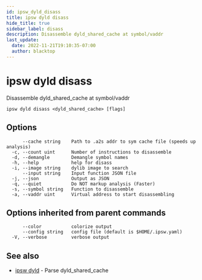 ```yaml
---
id: ipsw_dyld_disass
title: ipsw dyld disass
hide_title: true
sidebar_label: disass
description: Disassemble dyld_shared_cache at symbol/vaddr
last_update:
  date: 2022-11-21T19:10:35-07:00
  author: blacktop
---
```

# ipsw dyld disass

Disassemble dyld_shared_cache at symbol/vaddr

```
ipsw dyld disass <dyld_shared_cache> [flags]
```

## Options

```
      --cache string    Path to .a2s addr to sym cache file (speeds up analysis)
  -c, --count uint      Number of instructions to disassemble
  -d, --demangle        Demangle symbol names
  -h, --help            help for disass
  -i, --image string    dylib image to search
      --input string    Input function JSON file
  -j, --json            Output as JSON
  -q, --quiet           Do NOT markup analysis (Faster)
  -s, --symbol string   Function to disassemble
  -a, --vaddr uint      Virtual address to start disassembling
```

## Options inherited from parent commands

```
      --color           colorize output
      --config string   config file (default is $HOME/.ipsw.yaml)
  -V, --verbose         verbose output
```

## See also

* [ipsw dyld](/docs/cli/dyld/ipsw_dyld)	 - Parse dyld_shared_cache

